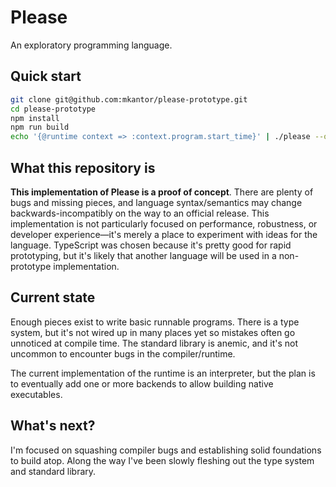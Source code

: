 # Please

An exploratory programming language.

## Quick start

```sh
git clone git@github.com:mkantor/please-prototype.git
cd please-prototype
npm install
npm run build
echo '{@runtime context => :context.program.start_time}' | ./please --output-format=json
```

## What this repository is

**This implementation of Please is a proof of concept**. There are plenty of bugs and missing
pieces, and language syntax/semantics may change backwards-incompatibly on the way to an official
release. This implementation is not particularly focused on performance, robustness, or developer
experience—it's merely a place to experiment with ideas for the language. TypeScript was chosen
because it's pretty good for rapid prototyping, but it's likely that another language will be used
in a non-prototype implementation.

## Current state

Enough pieces exist to write basic runnable programs. There is a type system, but it's not wired up
in many places yet so mistakes often go unnoticed at compile time. The standard library is anemic,
and it's not uncommon to encounter bugs in the compiler/runtime.

The current implementation of the runtime is an interpreter, but the plan is to eventually add one
or more backends to allow building native executables.

## What's next?

I'm focused on squashing compiler bugs and establishing solid foundations to build atop. Along the
way I've been slowly fleshing out the type system and standard library.
